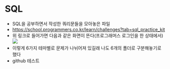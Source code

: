 # SQL
- SQL을 공부하면서 작성한 쿼리문들을 모아놓은 파일
- https://school.programmers.co.kr/learn/challenges?tab=sql_practice_kit
- 위 링크로 들어가면 다음과 같은 화면이 뜬다(프로그래머스 로그인을 한 상태에서)
<img src = "https://user-images.githubusercontent.com/81700507/229082071-21027bf8-43dc-4537-a845-5a156ed22b15.png"><br>
- 이렇게 6가지 테마별로 문제가 나뉘어져 있길래 나도 6개의 폴더로 구분해놓기로 했다
- github 테스트

